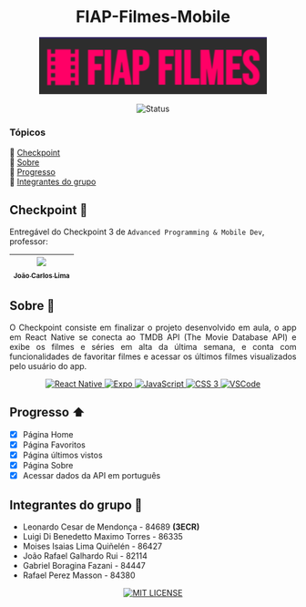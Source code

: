 <h1 align="center">FIAP-Filmes-Mobile</h1>
<p align="center">
    <img src="https://github.com/Lbenedettomt/Lbenedettomt.github.io/blob/main/img/logo.png" alt="logo" width="400">
</p>

<p align="center">
    <img src="http://img.shields.io/badge/status-finalizado-brightgreen?style=for-the-badge" alt="Status">
</p>

### Tópicos
:small_blue_diamond: [Checkpoint](#Checkpoint-bookmark_tabs)  
:small_blue_diamond: [Sobre](#sobre-book)  
:small_blue_diamond: [Progresso](#progresso-arrow_up)  
:small_blue_diamond: [Integrantes do grupo](#integrantes-do-grupo-handshake)  

## Checkpoint :bookmark_tabs:
Entregável do Checkpoint 3 de `Advanced Programming & Mobile Dev`, professor:

| [<img src="https://avatars.githubusercontent.com/u/5585727" width=115><br><sub>João Carlos Lima</sub>](https://github.com/joaocarloslima) | 
| :---: 

## Sobre :book:
<p align="justify">
    O Checkpoint consiste em finalizar o projeto desenvolvido em aula, o app em React Native se conecta ao TMDB API (The Movie Database API) e exibe os filmes e séries em alta da última semana, e conta com funcionalidades de favoritar filmes e acessar os últimos filmes visualizados pelo usuário do app.
</p>
<p align="center">
    <a href="https://reactnative.dev" target="_blank">
        <img src="https://img.shields.io/badge/React_Native-20232A?style=for-the-badge&logo=react&logoColor=61DAFB" alt="React Native">
    </a>
    <a href="https://expo.dev" target="_blank">
        <img src="https://img.shields.io/badge/Expo-20232A?style=for-the-badge&logo=expo&logoColor=61DAFB" alt="Expo">
    </a>
    <a href="https://developer.mozilla.org/docs/Web/JavaScript" target="_blank">
        <img src="https://img.shields.io/badge/javascript-%23323330.svg?style=for-the-badge&logo=javascript&logoColor=%23F7DF1E" alt="JavaScript">
    </a>
    <a href="https://developer.mozilla.org/docs/Web/CSS" target="_blank">
        <img src="https://img.shields.io/badge/css3-%231572B6.svg?style=for-the-badge&logo=css3&logoColor=white" alt="CSS 3">
    </a>
    <a href="https://code.visualstudio.com" target="_blank">
        <img src="https://img.shields.io/badge/Visual_Studio_Code-0078D4?style=for-the-badge&logo=visual%20studio%20code&logoColor=white" alt="VSCode">
    </a>
</p>

## Progresso :arrow_up:
- [X] Página Home
- [X] Página Favoritos
- [X] Página últimos vistos
- [X] Página Sobre
- [X] Acessar dados da API em português

## Integrantes do grupo :handshake:
- Leonardo Cesar de Mendonça - 84689 **(3ECR)**
- Luigi Di Benedetto Maximo Torres - 86335
- Moises Isaias Lima Quiñelén - 86427
- João Rafael Galhardo Rui - 82114
- Gabriel Boragina Fazani - 84447
- Rafael Perez Masson - 84380

<p align="center">
    <a href="./LICENSE" target="_blank">
        <img src="https://img.shields.io/github/license/Lbenedettomt/fiap-filmes-mobile?style=for-the-badge" alt="MIT LICENSE">
    </a>
</p>
